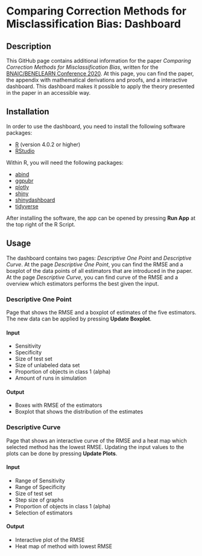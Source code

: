 # Comparing Correction Methods for Misclassification Bias: Dashboard

## Description
This GitHub page contains additional information for the paper *Comparing Correction Methods for Misclassification Bias*, written for the [BNAIC/BENELEARN Conference 2020](https://bnaic.liacs.leidenuniv.nl/). At this page, you can find the paper, the appendix with mathematical derivations and proofs, and a interactive dashboard. This dashboard makes it possible to apply the theory presented in the paper in an accessible way.

## Installation
In order to use the dashboard, you need to install the following software packages:
  * [R](https://cran.r-project.org/bin/windows/base/) (version 4.0.2 or higher)
  * [RStudio](https://rstudio.com/products/rstudio/download/)

Within R, you will need the following packages:
  * [abind](https://www.rdocumentation.org/packages/abind)
  * [ggpubr](https://www.rdocumentation.org/packages/ggpubr)
  * [plotly](https://www.rdocumentation.org/packages/plotly)
  * [shiny](https://www.rdocumentation.org/packages/shiny)
  * [shinydashboard](https://www.rdocumentation.org/packages/shinydashboard)
  * [tidyverse](https://www.rdocumentation.org/packages/tidyverse)
  
After installing the software, the app can be opened by pressing **Run App** at the top right of the R Script.
  
## Usage 
The dashboard contains two pages: *Descriptive One Point* and *Descriptive Curve*. At the page *Descriptive One Point*, you can find the RMSE and a boxplot of the data points of all estimators that are introduced in the paper. At the page *Descriptive Curve*, you can find curve of the RMSE and a overview which estimators performs the best given the input.

### Descriptive One Point
Page that shows the RMSE and a boxplot of estimates of the five estimators. The new data can be applied by pressing **Update Boxplot**.

#### Input
  * Sensitivity 
  * Specificity
  * Size of test set
  * Size of unlabeled data set
  * Proportion of objects in class 1 (alpha)
  * Amount of runs in simulation
 
#### Output
  * Boxes with RMSE of the estimators
  * Boxplot that shows the distribution of the estimates
  
### Descriptive Curve
Page that shows an interactive curve of the RMSE and a heat map which selected method has the lowest RMSE. Updating the input values to the plots can be done by pressing **Update Plots**.

#### Input
  * Range of Sensitivity 
  * Range of Specificity
  * Size of test set
  * Step size of graphs
  * Proportion of objects in class 1 (alpha)
  * Selection of estimators

#### Output
  * Interactive plot of the RMSE
  * Heat map of method with lowest RMSE
